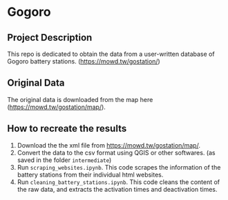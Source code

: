# Gogoro

## Project Description
This repo is dedicated to obtain the data from a user-written database of Gogoro battery stations. (https://mowd.tw/gostation/)

## Original Data
The original data is downloaded from the map here (https://mowd.tw/gostation/map/).

## How to recreate the results
1. Download the the xml file from https://mowd.tw/gostation/map/.
2. Convert the data to the csv format using QGIS or other softwares. (as saved in the folder `intermediate`)
3. Run `scraping_websites.ipynb`. This code scrapes the information of the battery stations from their individual html websites.
4. Run `cleaning_battery_stations.ipynb`. This code cleans the content of the raw data, and extracts the activation times and deactivation times.

